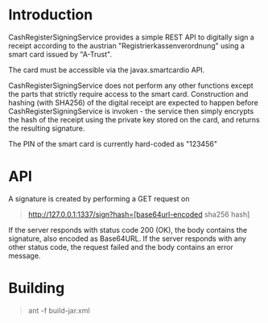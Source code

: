 # Introduction

CashRegisterSigningService provides a simple REST API to digitally sign
a receipt according to the austrian "Registrierkassenverordnung" using
a smart card issued by "A-Trust".

The card must be accessible via the javax.smartcardio API.

CashRegisterSigningService does not perform any other functions except
the parts that strictly require access to the smart card. Construction
and hashing (with SHA256) of the digital receipt are expected to happen
before CashRegisterSigningService is invoken - the service then simply
encrypts the hash of the receipt using the private key stored on the card,
and returns the resulting signature.

The PIN of the smart card is currently hard-coded as "123456"

# API

A signature is created by performing a GET request on

> http://127.0.0.1:1337/sign?hash=[base64url-encoded sha256 hash]

If the server responds with status code 200 (OK), the body contains the
signature, also encoded as Base64URL. If the server responds with
any other status code, the request failed and the body contains an error
message.

# Building

> ant -f build-jar.xml 
